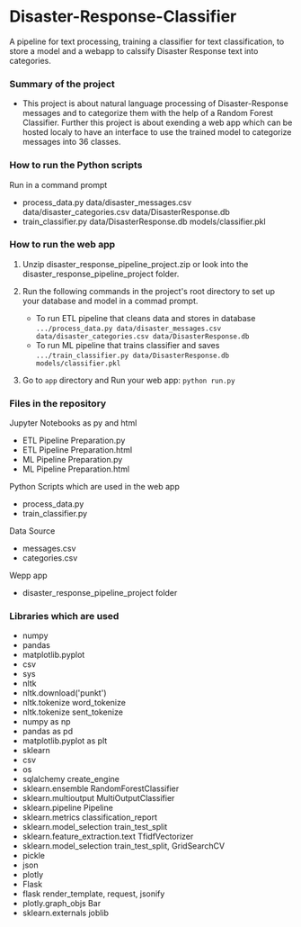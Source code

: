 # Disaster-Response-Classifier
A pipeline for text processing, training a classifier for text classification, to store a model and a webapp to calssify Disaster Response text into categories.

### Summary of the project
- This project is about natural language processing of Disaster-Response messages and to categorize them with the help of a Random Forest Classifier. 
Further this project is about exending a web app which can be hosted localy to have an interface to use the trained model to categorize messages into 36 classes.

### How to run the Python scripts
 Run in a command prompt 
- process_data.py data/disaster_messages.csv data/disaster_categories.csv data/DisasterResponse.db
- train_classifier.py data/DisasterResponse.db models/classifier.pkl

### How to run the web app 
1. Unzip disaster_response_pipeline_project.zip or look into the disaster_response_pipeline_project folder.
2. Run the following commands in the project's root directory to set up your database and model in a commad prompt.

    - To run ETL pipeline that cleans data and stores in database
        `.../process_data.py data/disaster_messages.csv data/disaster_categories.csv data/DisasterResponse.db`
    - To run ML pipeline that trains classifier and saves
        `.../train_classifier.py data/DisasterResponse.db models/classifier.pkl`

3. Go to `app` directory and Run your web app: `python run.py`


### Files in the repository

Jupyter Notebooks as py and html
- ETL Pipeline Preparation.py
- ETL Pipeline Preparation.html
- ML Pipeline Preparation.py
- ML Pipeline Preparation.html

Python Scripts which are used in the web app
- process_data.py
- train_classifier.py

Data Source
- messages.csv
- categories.csv

Wepp app 
- disaster_response_pipeline_project folder



### Libraries which are used
- numpy 
- pandas
- matplotlib.pyplot 
- csv
- sys
- nltk
- nltk.download('punkt')
- nltk.tokenize word_tokenize
- nltk.tokenize sent_tokenize
- numpy as np
- pandas as pd
- matplotlib.pyplot as plt
- sklearn
- csv
- os
- sqlalchemy  create_engine
- sklearn.ensemble RandomForestClassifier
- sklearn.multioutput MultiOutputClassifier
- sklearn.pipeline Pipeline
- sklearn.metrics classification_report
- sklearn.model_selection train_test_split
- sklearn.feature_extraction.text TfidfVectorizer
- sklearn.model_selection train_test_split, GridSearchCV
- pickle
- json
- plotly
- Flask
- flask render_template, request, jsonify
- plotly.graph_objs Bar
- sklearn.externals joblib

